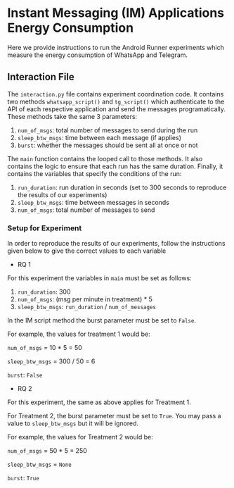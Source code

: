 # Instant Messaging (IM) Applications Energy Consumption

Here we provide instructions to run the Android Runner experiments 
which measure the energy consumption of WhatsApp and Telegram.

## Interaction File

The `interaction.py` file contains experiment coordination code. It contains two methods `whatsapp_script()` 
and `tg_script()` which authenticate to the API of each respective application and send the messages programatically.
These methods take the same 3 parameters: 

1. `num_of_msgs`: total number of messages to send during the run
2. `sleep_btw_msgs`: time between each message (if applies)
3. `burst`: whether the messages should be sent all at once or not

 The `main` function contains the looped call to those methods. It also contains the logic to ensure that each
 run has the same duration. Finally, it contains the variables that specify the conditions of the run: 
 
1. `run_duration`: run duration in seconds (set to 300 seconds to reproduce the results of our experiments)
2. `sleep_btw_msgs`: time between messages in seconds
3. `num_of_msgs`: total number of messages to send
 
 ### Setup for Experiment 
 
 In order to reproduce the results of our experiments, follow the instructions given below to give the 
 correct values to each variable
 
 * RQ 1 
 
 For this experiment the variables in `main` must be set as follows:

1. `run_duration`: 300
2. `num_of_msgs`: (msg per minute in treatment) * 5
3. `sleep_btw_msgs`: `run_duration` / `num_of_messages`
  
In the IM script method the burst parameter must be set to `False`. 

For example, the values for treatment 1 would be: 

`num_of_msgs` = 10 * 5 = 50

`sleep_btw_msgs` = 300 / 50 = 6

`burst`: `False`

* RQ 2

For this experiment, the same as above applies for Treatment 1. 

For Treatment 2, the burst parameter must be set to `True`.
You may pass a value to `sleep_btw_msgs` but it will be ignored.

For example, the values for Treatment 2 would be:

`num_of_msgs` = 50 * 5 = 250

`sleep_btw_msgs` = `None`

`burst`: `True` 
